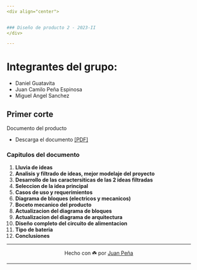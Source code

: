 ```yaml
---
<div align="center">

  
### Diseño de producto 2 - 2023-II
</div>

---
```

# Integrantes del grupo: 
* Daniel Guatavita 
* Juan Camilo Peña Espinosa
* Miguel Angel Sanchez

## Primer corte
Documento del producto
  * Descarga el documento [[PDF]](https://github.com/Xtrimber/Product2Design/raw/master/Achivos_del_proyecto/Documento_final_diseño_de_producto_2.pdf)
  ### Capitulos del documento
1. **Lluvia de ideas**
2. **Analisis y filtrado de ideas, mejor modelaje del proyecto**
3. **Desarrollo de las caractersiticas de las 2 ideas filtradas**
4. **Seleccion de la idea principal**
5. **Casos de uso y requerimientos**
6. **Diagrama de bloques (electricos y mecanicos)**
7. **Boceto mecanico del producto**
8. **Actualizacion del diagrama de bloques**
9. **Actualizacion del diagrama de arquitectura**
10. **Diseño completo del circuito de alimentacion**
11. **Tipo de bateria**
12. **Conclusiones**

---

<div align="center">

Hecho con ☘️ por [Juan Peña](https://github.com/Xtrimber)

</div>

---
